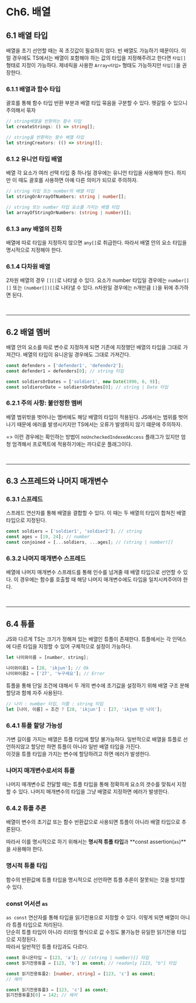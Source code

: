 # Ch6. 배열

## 6.1 배열 타입

배열을 초기 선언할 때는 꼭 초깃값이 필요하지 않다. 빈 배열도 가능하기 때문이다.
이럴 경우에도 TS에서는 배열이 포함해야 하는 값의 타입을 지정해주려고 한다면 `타입[]` 형태로 지정이 가능하다.
제네릭을 사용한 `Array<타입>` 형태도 가능하지만 `타입[]`을 권장한다.

### 6.1.1 배열과 함수 타입

괄호를 통해 함수 타입 반환 부분과 배열 타입 묶음을 구분할 수 있다. 헷갈릴 수 있으니 주의해서 묶자

```ts
// string배열을 반환하는 함수 타입
let createStrings: () => string[];

// string을 반환하는 함수 배열 타입
let stringCreators: (() => string)[];
```

### 6.1.2 유니언 타입 배열

배열 각 요소가 여러 선택 타입 중 하나일 경우에는 유니언 타입을 사용해야 한다. 하지만 이 때도 괄호를 사용하면 아예 다른 의미가 되므로 주의하자.

```ts
// string 타입 또는 number의 배열 타입
let stringOrArrayOfNumbers: string | number[];

// string 또는 number 타입 요소를 가지는 배열 타입
let arrayOfStringOrNumbers: (string | number)[];
```

### 6.1.3 any 배열의 진화

배열에 따로 타입을 지정하지 않으면 `any[]`로 취급한다. 따라서 배열 안의 요소 타입을 명시적으로 지정해야 한다.

### 6.1.4 다차원 배열

2차원 배열의 경우 `[][]`로 나타낼 수 있다.
요소가 number 타입일 경우에는 `number[][]` 또는 `(number[])[]`로 나타낼 수 있다.
n차원일 경우에는 n개만큼 `[]`을 뒤에 추가하면 된다.

<br>

---

## 6.2 배열 멤버

배열 안의 요소를 따로 변수로 지정하게 되면 기존에 지정했던 배열의 타입을 그대로 가져간다.
배열의 타입이 유니온일 경우에도 그대로 가져간다.

```ts
const defenders = ['defender1', 'defender2'];
const defender1 = defenders[0]; // string 타입

const soldiersOrDates = ['soldier1', new Date(1996, 6, 9)];
const soldierorDate = soldiersOrDates[0]; // string | Date 타입
```

### 6.2.1 주의 사항: 불안정한 멤버

배열 범위밖을 벗어나는 멤버에도 해당 배열의 타입이 적용된다.
JS에서는 범위를 벗어나기 때문에 에러를 발생시키지만 TS에서는 오류가 발생하지 않기 떄문에 주의하자.

=> 이런 경우에는 확인하는 방법이 `noUncheckedIndexedAccess` 플래그가 있지만 엄청 엄격해서 프로젝트에 적용하기에는 까다로운 플래그이다.

<br>

---

## 6.3 스프레드와 나머지 매개변수

### 6.3.1 스프레드

스프레드 연산자를 통해 배열을 결합할 수 있다. 이 때는 두 배열의 타입이 합쳐진 배열 타입으로 지정된다.

```ts
const soldiers = ['soldier1', 'soldier2']; // string
const ages = [19, 24]; // number
const conjoined = [...soldiers, ...ages]; // (string | number)[]
```

### 6.3.2 나머지 매개변수 스프레드

배열에 나머지 매개변수 스프레드를 통해 인수를 넘겨줄 때 배열 타입으로 선언할 수 있다. 이 경우에는 함수를 호출할 때 해당 나머지 매개변수에도 타입을 일치시켜주어야 한다.

<br>

---

## 6.4 튜플

JS와 다르게 TS는 크기가 정해져 있는 배열인 튜플이 존재한다.
튜플에서는 각 인덱스에 다른 타입을 지정할 수 있어 구체적으로 설정이 가능하다.

```ts
let 나이와이름 = [number, string];

나이와이름1 = [28, 'ikjun']; // Ok
나이와이름2 = ['27', '누구세요']; // Error
```

튜플을 통해 단일 조건에 대해서 두 개의 변수에 초기값을 설정하기 위해 배열 구조 분해 할당과 함께 자주 사용된다.

```ts
// 나이 : number 타입, 이름 : string 타입
let [나이, 이름] = 조건 ? [28, 'ikjun'] : [27, 'ikjun 만 나이'];
```

### 6.4.1 튜플 할당 가능성

가변 길이를 가지는 배열은 튜플 타입에 할당 불가능하다.
일반적으로 배열을 튜플로 선언하지않고 할당만 하면 튜플이 아니라 일반 배열 타입을 가진다.  
이것을 튜플 타입을 가지는 변수에 할당하려고 하면 에러가 발생한다.

### 나머지 매개변수로서의 튜플

나머지 매개변수로 전달할 때는 튜플 타입을 통해 정확하게 요소의 갯수를 맞춰서 지정할 수 있다.
나머지 매개변수의 타입을 그냥 배열로 지정하면 에러가 발생한다.

### 6.4.2 튜플 추론

배열이 변수의 초기값 또는 함수 반환값으로 사용되면 튜플이 아니라 배열 타입으로 추론된다.

따라서 이를 명시적으로 하기 위해서는 **명시적 튜플 타입**과 **const assertion(`as`)**을 사용해야 한다.

### 명시적 튜플 타입

함수의 반환값에 튜플 타입을 명시적으로 선언하면 튜플 추론이 잘못되는 것을 방지할 수 있다.

### const 어서션 `as`

`as const` 연산자를 통해 타입을 읽기전용으로 지정할 수 있다.
이렇게 되면 배열이 아니라 튜플 타입으로 처리된다.  
단순히 튜플 타입이 아니라 리터럴 형식으로 값 수정도 불가능한 유일한 읽기전용 타입으로 지정된다.  
따라서 일반적인 튜플 타입과도 다르다.

```ts
const 유니온타입 = [123, 'a']; // (string | number)[] 타입
const 읽기전용튜플 = [123, 'b'] as const; // readonly [123, "b"] 타입

const 읽기전용튜플2: [number, string] = [123, 'c'] as const;
// 에러

const 읽기전용튜플3 = [123, 'c'] as const;
읽기전용튜플3[0] = 142; // 에러
```
